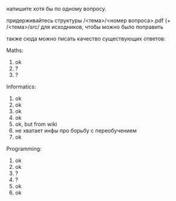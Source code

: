 напишите хотя бы по одному вопросу.

придерживайтесь структуры /<тема>/<номер вопроса>.pdf (+ /<тема>/src/ для исходников, чтобы можно было поправить

также сюда можно писать качество существующих ответов:

Maths:

1. ok
2. ?
3. ?

Informatics:

1. ok
2. ok
3. ok
4. ok
14. ok, but from wiki
17. не хватает инфы про борьбу с переобучением
18. ok

Programming:

1. ok
2. ok
3. ?
4. ?
19. ok
20. ok
